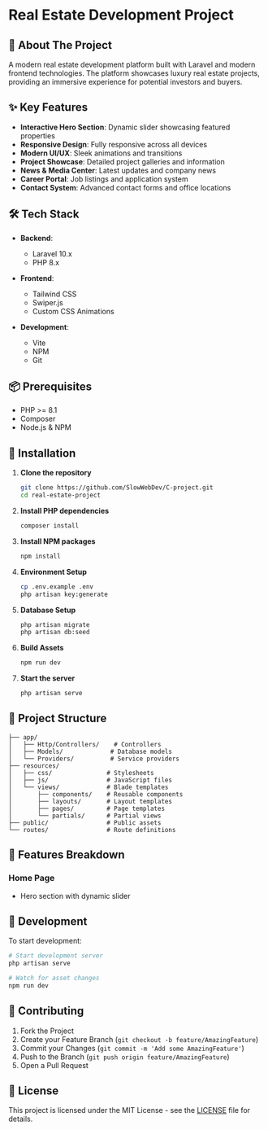 # Real Estate Development Project


## 🏢 About The Project

A modern real estate development platform built with Laravel and modern frontend technologies. The platform showcases luxury real estate projects, providing an immersive experience for potential investors and buyers.

## ✨ Key Features

- **Interactive Hero Section**: Dynamic slider showcasing featured properties
- **Responsive Design**: Fully responsive across all devices
- **Modern UI/UX**: Sleek animations and transitions
- **Project Showcase**: Detailed project galleries and information
- **News & Media Center**: Latest updates and company news
- **Career Portal**: Job listings and application system
- **Contact System**: Advanced contact forms and office locations

## 🛠 Tech Stack

- **Backend**:
  - Laravel 10.x
  - PHP 8.x

- **Frontend**:
  - Tailwind CSS
  - Swiper.js
  - Custom CSS Animations

- **Development**:
  - Vite
  - NPM
  - Git

## 📦 Prerequisites

- PHP >= 8.1
- Composer
- Node.js & NPM

## 🚀 Installation

1. **Clone the repository**
   ```bash
   git clone https://github.com/SlowWebDev/C-project.git
   cd real-estate-project
   ```

2. **Install PHP dependencies**
   ```bash
   composer install
   ```

3. **Install NPM packages**
   ```bash
   npm install
   ```

4. **Environment Setup**
   ```bash
   cp .env.example .env
   php artisan key:generate
   ```

5. **Database Setup**
   ```bash
   php artisan migrate
   php artisan db:seed
   ```

6. **Build Assets**
   ```bash
   npm run dev
   ```

7. **Start the server**
   ```bash
   php artisan serve
   ```

## 🎨 Project Structure

```
├── app/
│   ├── Http/Controllers/    # Controllers
│   ├── Models/             # Database models
│   └── Providers/          # Service providers
├── resources/
│   ├── css/               # Stylesheets
│   ├── js/                # JavaScript files
│   └── views/             # Blade templates
│       ├── components/    # Reusable components
│       ├── layouts/       # Layout templates
│       ├── pages/         # Page templates
│       └── partials/      # Partial views
├── public/                # Public assets
└── routes/                # Route definitions
```

## 📱 Features Breakdown

### Home Page
- Hero section with dynamic slider
## 🔧 Development

To start development:

```bash
# Start development server
php artisan serve

# Watch for asset changes
npm run dev
```

## 🤝 Contributing

1. Fork the Project
2. Create your Feature Branch (`git checkout -b feature/AmazingFeature`)
3. Commit your Changes (`git commit -m 'Add some AmazingFeature'`)
4. Push to the Branch (`git push origin feature/AmazingFeature`)
5. Open a Pull Request

## 📄 License

This project is licensed under the MIT License - see the [LICENSE](LICENSE) file for details.

